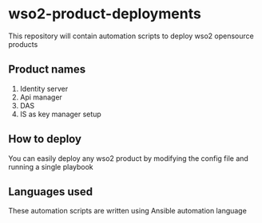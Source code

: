 # wso2-product-deployments
This repository will contain automation scripts to deploy wso2 opensource products

## Product names

1. Identity server
2. Api manager
3. DAS
4. IS as key manager setup

## How to deploy

You can easily deploy any wso2 product by modifying the config file and running a single playbook

## Languages used

These automation scripts are written using Ansible automation language
